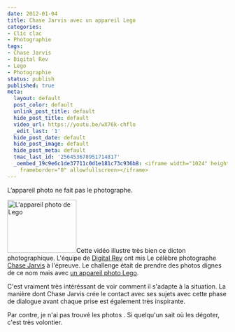 ```yaml
---
date: 2012-01-04
title: Chase Jarvis avec un appareil Lego
categories:
- Clic clac
- Photographie
tags:
- Chase Jarvis
- Digital Rev
- Lego
- Photographie
status: publish
published: true
meta:
  layout: default
  post_color: default
  unlink_post_title: default
  hide_post_title: default
  video_url: https://youtu.be/wX76k-chflo
  _edit_last: '1'
  hide_post_date: default
  hide_post_image: default
  hide_post_meta: default
  tmac_last_id: '256453678951714817'
  _oembed_19c9e6c1de37711c0d1e181c73c936b8: <iframe width="1024" height="576" src="https://www.youtube.com/embed/wX76k-chflo?fs=1&feature=oembed"
    frameborder="0" allowfullscreen></iframe>
---
```

L’appareil photo ne fait pas le photographe.

<!--more-->

<a href="https://dlgjp9x71cipk.cloudfront.net/2012/01/c132_lego_digital_camera_back.jpg"><img class="alignright size-medium wp-image-4747" title="Lego digital Camera" src="https://dlgjp9x71cipk.cloudfront.net/2012/01/c132_lego_digital_camera_back-250x191.jpg" alt="L'appareil photo de Lego" width="158" height="121" /></a>Cette vidéo illustre très bien ce dicton photographique. L'équipe de <a title="Le site de Digitla Rev" href="https://www.digitalrev.com">Digital Rev</a> ont mis Le célèbre photographe <a title="Site web de Chase Jarvis" href="https://www.chasejarvis.com/">Chase Jarvis</a> à l'épreuve. Le challenge était de prendre des photos dignes de ce nom mais avec <a title="Site présentant l'appareil photo de Lego" href="https://www.legodigitalcamera.com/">un appareil photo Lego</a>.

C'est vraiment très intéréssant de voir comment il s'adapte à la situation. La manière dont Chase Jarvis crée le contact avec ses sujets avec cette phase de dialogue avant chaque prise est également très inspirante.

Par contre, je n'ai pas trouvé les photos . Si quelqu'un sait où les dégoter, c'est très volontier.
